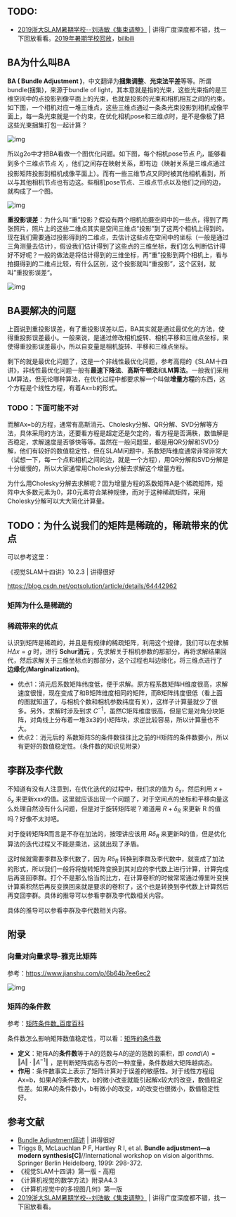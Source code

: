 



## TODO:

- [2019浙大SLAM暑期学校--刘浩敏《集束调整》](https://blog.csdn.net/qq_15698613/article/details/97263646) | 讲得广度深度都不错，找一下回放看看。[2019年暑期学校回放](https://blog.csdn.net/qq_15698613/article/details/96872721)，[bilibili](https://space.bilibili.com/36728694)

## BA为什么叫BA

**BA ( Bundle Adjustment )**，中文翻译为**捆集调整**、**光束法平差**等等。所谓bundle(捆集)，来源于bundle of light，其本意就是指的光束，这些光束指的是三维空间中的点投影到像平面上的光束，也就是投影的光束和相机相互之间的约束。如下图，一个相机对应一堆三维点，这些三维点通过一条条光束投影到相机成像平面上，每一条光束就是一个约束，在优化相机pose和三维点时，是不是像极了把这些光束捆集打包一起计算？

![img](.markdown.images/20190505165152874.jpg)

所以g2o中才把BA看做一个图优化问题。如下图，每个相机pose节点 $P_i$，能够看到多个三维点节点 $X_i$ ，他们之间存在映射关系，即有边（映射关系是三维点通过投影矩阵投影到相机成像平面上）。而有一些三维节点又同时被其他相机看到，所以与其他相机节点也有边这。些相机pose节点、三维点节点以及他们之间的边，就构成了一个图。

![img](.markdown.images/20190505165233924.png)

**重投影误差**：为什么叫“重”投影？假设有两个相机拍摄空间中的一些点，得到了两张照片，照片上的这些二维点其实是空间三维点“投影”到了这两个相机上得到的。现在我们需要通过投影得到的二维点，去估计这些点在空间中的坐标（一般是通过三角测量去估计），假设我们估计得到了这些点的三维坐标，我们怎么判断估计得好不好呢？一般的做法是将估计得到的三维坐标，再“重”投影到两个相机上，看与拍摄得到的二维点比较，有什么区别，这个投影就叫“重投影”，这个区别，就叫”重投影误差“。

![img](.markdown.images/gdgc-45-11-180244-1-2.jpg)



## BA要解决的问题

上面说到重投影误差，有了重投影误差以后，BA其实就是通过最优化的方法，使得重投影误差最小。一般来说，是通过修改相机旋转、相机平移和三维点坐标，来使得重投影误差最小，所以自变量是相机旋转、平移和三维点坐标。

剩下的就是最优化问题了，这是一个非线性最优化问题，参考高翔的《SLAM十四讲》，非线性最优化问题一般有**最速下降法**、**高斯牛顿法**和**LM算法**。一般我们采用LM算法，但无论哪种算法，在优化过程中都要求解一个叫做**增量方程**的东西，这个方程是个线性方程，有着Ax=b的形式。

### TODO：下面可能不对

而解Ax=b的方程，通常有高斯消元、Cholesky分解、QR分解、SVD分解等方法，具体采用的方法，还要看方程是超定还是欠定的，看方程是否满秩，数值解是否稳定，求解速度是否够快等等。虽然在一般问题里，都是用QR分解和SVD分解，他们有较好的数值稳定性，但在SLAM问题中，系数矩阵维度通常非常非常大（试想一下，每一个点和相机之间的边，就是一个方程），用QR分解和SVD分解是十分缓慢的，所以大家通常用Cholesky分解去求解这个增量方程。

为什么用Cholesky分解去求解呢？因为增量方程的系数矩阵A是个稀疏矩阵，矩阵中大多数元素为0，非0元素符合某种规律，而对于这种稀疏矩阵，采用Cholesky分解可以大大简化计算量。

## TODO：为什么说我们的矩阵是稀疏的，稀疏带来的优点

可以参考这里：

《视觉SLAM十四讲》10.2.3 | 讲得很好

https://blog.csdn.net/optsolution/article/details/64442962

### 矩阵为什么是稀疏的

### 稀疏带来的优点

认识到矩阵是稀疏的，并且是有规律的稀疏矩阵，利用这个规律，我们可以在求解 $H\Delta x=g$ 时，进行 **Schur消元** ，先求解关于相机参数的那部分，再将求解结果回代，然后求解关于三维坐标点的那部分，这个过程也叫边缘化，将三维点进行了 **边缘化(Marginalization)**。 

- 优点1：消元后系数矩阵纬度低，便于求解。原方程系数矩阵H维度很高，求解速度很慢，现在变成了和B矩阵维度相同的矩阵，而B矩阵纬度很低（看上面的图就知道了，与相机个数和相机参数纬度有关），这样子计算量就少了很多。另外，求解时涉及到求  $C^{-1}$，虽然C矩阵维度很高，但是它是对角分块矩阵，对角线上分布着一堆3x3的小矩阵块，求逆比较容易，所以计算量也不大。
- 优点2：消元后的 系数矩阵S的条件数往往比之前的H矩阵的条件数要小，所以有更好的数值稳定性。（条件数的知识见附录）



## 李群及李代数

不知道有没有人注意到，在优化迭代的过程中，我们求的值为 $\delta_x$，然后利用 $x+\delta_x$ 来更新xx*x*的值。这里就应该出现一个问题了，对于空间点的坐标和平移向量这么处理自然没有什么问题，但是对于旋转矩阵呢？难道用 $R+\delta_R$  来更新 R 的值吗？好像不太对吧。

对于旋转矩阵R而言是不存在加法的，按理讲应该用 $R\delta_R$ 来更新R的值，但是优化算法的迭代过程又不能是乘法，这就出现了矛盾。

这时候就需要李群及李代数了，因为 $R\delta_R$ 转换到李群及李代数中，就变成了加法的形式，所以我们一般将将旋转矩阵变换到其对应的李代数上进行计算，计算完成后再变回李群。打个不是那么恰当的比方，在计算卷积的时候常常通过傅里叶变换计算乘积然后再反变换回来就是要求的卷积了，这个也是转换到李代数上计算然后再变回李群。具体的推导可以参看李群及李代数相关内容。

具体的推导可以参看李群及李代数相关内容。

## 附录

### 向量对向量求导-雅克比矩阵

参考：https://www.jianshu.com/p/6b64b7ee6ec2

![img](.markdown.images/6634703-7b7eb6930558d4f5.png)

### 矩阵的条件数

参考：[矩阵条件数_百度百科](https://baike.baidu.com/item/矩阵条件数/10150161)

条件数怎么影响矩阵数值稳定性，可以看：[矩阵的条件数](https://zhuanlan.zhihu.com/p/91393594)

- **定义**：矩阵A的**条件数**等于A的范数与A的逆的范数的乘积，即 $cond(A)=‖A‖·‖A^{-1}‖$ ，是判断矩阵病态与否的一种度量，条件数越大矩阵越病态。
- **作用**：条件数事实上表示了矩阵计算对于误差的敏感性。对于线性方程组Ax=b，如果A的条件数大，b的微小改变就能引起解x较大的改变，数值稳定性差。如果A的条件数小，b有微小的改变，x的改变也很微小，数值稳定性好。

## 参考文献

- [Bundle Adjustment简述](https://blog.csdn.net/optsolution/article/details/64442962) | 讲得很好
- Triggs B, McLauchlan P F, Hartley R I, et al. **Bundle adjustment—a modern synthesis[C]**//International workshop on vision algorithms. Springer Berlin Heidelberg, 1999: 298-372.
- 《视觉SLAM十四讲》第一版 - 高翔
- 《计算机视觉的数学方法》附录A4.3
- 《计算机视觉中的多视图几何》第一版
- [2019浙大SLAM暑期学校--刘浩敏《集束调整》](https://blog.csdn.net/qq_15698613/article/details/97263646) | 讲得广度深度都不错，找一下回放看看。